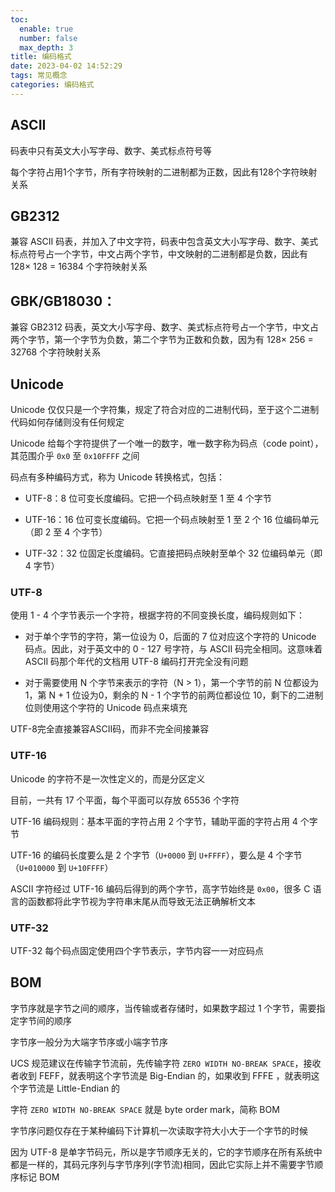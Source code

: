 ```yaml
---
toc:
  enable: true
  number: false
  max_depth: 3
title: 编码格式
date: 2023-04-02 14:52:29
tags: 常见概念
categories: 编码格式
---
```


## ASCII

码表中只有英文大小写字母、数字、美式标点符号等

每个字符占用1个字节，所有字符映射的二进制都为正数，因此有128个字符映射关系

## GB2312

兼容 ASCII 码表，并加入了中文字符，码表中包含英文大小写字母、数字、美式标点符号占一个字节，中文占两个字节，中文映射的二进制都是负数，因此有 128× 128 = 16384 个字符映射关系

## GBK/GB18030：

兼容 GB2312 码表，英文大小写字母、数字、美式标点符号占一个字节，中文占两个字节，第一个字节为负数，第二个字节为正数和负数，因为有 128× 256 = 32768 个字符映射关系

## Unicode

Unicode 仅仅只是一个字符集，规定了符合对应的二进制代码，至于这个二进制代码如何存储则没有任何规定

Unicode 给每个字符提供了一个唯一的数字，唯一数字称为码点（code point），其范围介乎 `0x0` 至 `0x10FFFF` 之间

码点有多种编码方式，称为 Unicode 转换格式，包括：

- UTF-8：8 位可变长度编码。它把一个码点映射至 1 至 4 个字节

- UTF-16：16 位可变长度编码。它把一个码点映射至 1 至 2 个 16 位编码单元（即 2 至 4 个字节）

- UTF-32：32 位固定长度编码。它直接把码点映射至单个 32 位编码单元（即 4 字节）

### UTF-8

使用 1 - 4 个字节表示一个字符，根据字符的不同变换长度，编码规则如下：

- 对于单个字节的字符，第一位设为 0，后面的 7 位对应这个字符的 Unicode 码点。因此，对于英文中的 0 - 127 号字符，与 ASCII 码完全相同。这意味着 ASCII 码那个年代的文档用 UTF-8 编码打开完全没有问题

- 对于需要使用 N 个字节来表示的字符（N > 1），第一个字节的前 N 位都设为 1，第 N + 1 位设为0，剩余的 N - 1 个字节的前两位都设位 10，剩下的二进制位则使用这个字符的 Unicode 码点来填充

UTF-8完全直接兼容ASCII码，而非不完全间接兼容

### UTF-16

Unicode 的字符不是一次性定义的，而是分区定义

目前，一共有 17 个平面，每个平面可以存放 65536 个字符

UTF-16 编码规则：基本平面的字符占用 2 个字节，辅助平面的字符占用 4 个字节

UTF-16 的编码长度要么是 2 个字节（`U+0000` 到 `U+FFFF`），要么是 4 个字节（`U+010000` 到 `U+10FFFF`）

ASCII 字符经过 UTF-16 编码后得到的两个字节，高字节始终是 `0x00`，很多 C 语言的函数都将此字节视为字符串末尾从而导致无法正确解析文本

### UTF-32

UTF-32 每个码点固定使用四个字节表示，字节内容一一对应码点

## BOM

字节序就是字节之间的顺序，当传输或者存储时，如果数字超过 1 个字节，需要指定字节间的顺序

字节序一般分为大端字节序或小端字节序

UCS 规范建议在传输字节流前，先传输字符 `ZERO WIDTH NO-BREAK SPACE`，接收者收到 FEFF，就表明这个字节流是 Big-Endian 的，如果收到 FFFE ，就表明这个字节流是 Little-Endian 的

字符 `ZERO WIDTH NO-BREAK SPACE` 就是 byte order mark，简称 BOM

字节序问题仅存在于某种编码下计算机一次读取字符大小大于一个字节的时候

因为 UTF-8 是单字节码元，所以是字节顺序无关的，它的字节顺序在所有系统中都是一样的，其码元序列与字节序列(字节流)相同，因此它实际上并不需要字节顺序标记 BOM